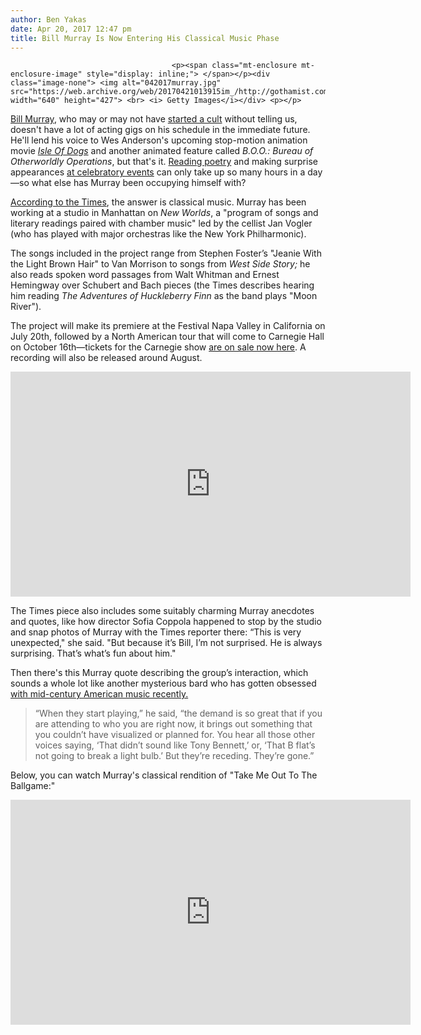 ```yaml
---
author: Ben Yakas
date: Apr 20, 2017 12:47 pm
title: Bill Murray Is Now Entering His Classical Music Phase
---
```


	
										<p><span class="mt-enclosure mt-enclosure-image" style="display: inline;"> </span></p><div class="image-none"> <img alt="042017murray.jpg" src="https://web.archive.org/web/20170421013915im_/http://gothamist.com/attachments/byakas/042017murray.jpg" width="640" height="427"> <br> <i> Getty Images</i></div> <p></p>

<p><a href="https://web.archive.org/web/20170421013915/http://gothamist.com/tags/billmurray">Bill Murray</a>, who may or may not have <a href="https://web.archive.org/web/20170421013915/http://gothamist.com/2015/12/10/bill_murray_life_cult.php">started a cult</a> without telling us, doesn&apos;t have a lot of acting gigs on his schedule in the immediate future. He&apos;ll lend his voice to Wes Anderson&apos;s upcoming stop-motion animation movie <a href="https://web.archive.org/web/20170421013915/http://www.imdb.com/title/tt5104604/?ref_=nm_flmg_act_1"><em>Isle Of Dogs</em></a> and another animated feature called <em>B.O.O.: Bureau of Otherworldly Operations</em>, but that&apos;s it. <a href="https://web.archive.org/web/20170421013915/http://gothamist.com/2015/06/08/bill_murray_poetry_walk.php">Reading poetry</a> and making surprise appearances <a href="https://web.archive.org/web/20170421013915/http://gothamist.com/2014/05/27/bill_murray_crashes_bachelor.php">at celebratory events</a> can only take up so many hours in a day&#x2014;so what else has Murray been occupying himself with? </p>

<p><a href="https://web.archive.org/web/20170421013915/https://www.nytimes.com/2017/04/19/arts/music/bill-murray-new-worlds-jan-vogler.html?_r=1">According to the Times</a>, the answer is classical music. Murray has been working at a studio in Manhattan on <em>New Worlds</em>, a &quot;program of songs and literary readings paired with chamber music&quot; led by the cellist Jan Vogler (who has played with major orchestras like the New York Philharmonic). </p>

<p>The songs included in the project range from Stephen Foster&#x2019;s &quot;Jeanie With the Light Brown Hair&quot; to Van Morrison to songs from <em>West Side Story;</em> he also reads spoken word passages from Walt Whitman and Ernest Hemingway over Schubert and Bach pieces (the Times describes hearing him reading <em>The Adventures of Huckleberry Finn</em> as the band plays &quot;Moon River&quot;).</p>

<p>The project will make its premiere at the Festival Napa Valley in California on July 20th, followed by a North American tour that will come to Carnegie Hall on October 16th&#x2014;tickets for the Carnegie show <a 10="" 16="" 2017="" href="" https:="" www.carnegiehall.org="" calendar="" 0800="" pm="" new-worlds-bill-murray-jan-vogler-friends="">are on sale now here</a>. A recording will also be released around August.</p>

<p><iframe width="640" height="360" src="https://web.archive.org/web/20170421013915if_/https://www.youtube.com/embed/8jXWDyyFesE" frameborder="0" allowfullscreen></iframe></p>

<p>The Times piece also includes some suitably charming Murray anecdotes and quotes, like how director Sofia Coppola happened to stop by the studio and snap photos of Murray with the Times reporter there: &#x201C;This is very unexpected,&quot; she said. &quot;But because it&#x2019;s Bill, I&#x2019;m not surprised. He is always surprising. That&#x2019;s what&#x2019;s fun about him.&quot;</p>

<p>Then there&apos;s this Murray quote describing the group&#x2019;s interaction, which sounds a whole lot like another mysterious bard who has gotten obsessed <a href="https://web.archive.org/web/20170421013915/https://www.bobdylan.com/news/qa-with-bill-flanagan/">with mid-century American music recently.</a></p>

<blockquote>&#x201C;When they start playing,&#x201D; he said, &#x201C;the demand is so great that if you are attending to who you are right now, it brings out something that you couldn&#x2019;t have visualized or planned for. You hear all those other voices saying, &#x2018;That didn&#x2019;t sound like Tony Bennett,&#x2019; or, &#x2018;That B flat&#x2019;s not going to break a light bulb.&#x2019; But they&#x2019;re receding. They&#x2019;re gone.&#x201D;</blockquote>

<p>Below, you can watch Murray&apos;s classical rendition of &quot;Take Me Out To The Ballgame:&quot;</p>

<p><iframe width="640" height="360" src="https://web.archive.org/web/20170421013915if_/https://www.youtube.com/embed/eItTJehqMIQ" frameborder="0" allowfullscreen></iframe></p>					
										
									
				